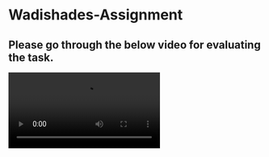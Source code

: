 # Wadishades-Assignment

## Please go through the below video for evaluating the task.

<video src="https://drive.google.com/file/d/1PT_biZ80WuCdCT_3i7blhgZdhio63Wuz/view"></video>
